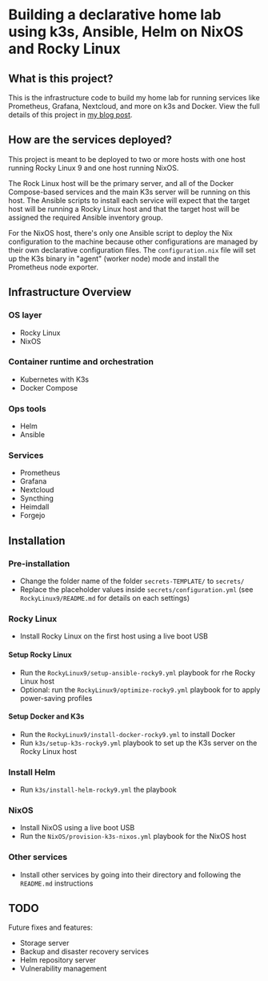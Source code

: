 # Building a declarative home lab using k3s, Ansible, Helm on NixOS and Rocky Linux
## What is this project?
This is the infrastructure code to build my home lab for running services like Prometheus, Grafana, Nextcloud, and more on k3s and Docker. View the full details of this project in [my blog post](https://dev.to/patimapoochai/building-a-declarative-home-lab-using-k3s-ansible-helm-on-nixos-and-rocky-linux-21l5).

## How are the services deployed?
This project is meant to be deployed to two or more hosts with one host running Rocky Linux 9 and one host running NixOS.

The Rock Linux host will be the primary server, and all of the Docker Compose-based services and the main K3s server will be running on this host. The Ansible scripts to install each service will expect that the target host will be running a Rocky Linux host and that the target host will be assigned the required Ansible inventory group.

For the NixOS host, there's only one Ansible script to deploy the Nix configuration to the machine because other configurations are managed by their own declarative configuration files. The `configuration.nix` file will set up the K3s binary in "agent" (worker node) mode and install the Prometheus node exporter.

## Infrastructure Overview
### OS layer
- Rocky Linux
- NixOS

### Container runtime and orchestration
- Kubernetes with K3s
- Docker Compose

### Ops tools
- Helm
- Ansible

### Services
- Prometheus
- Grafana
- Nextcloud
- Syncthing
- Heimdall
- Forgejo

## Installation
### Pre-installation
- Change the folder name of the folder `secrets-TEMPLATE/` to `secrets/`
- Replace the placeholder values inside `secrets/configuration.yml` (see `RockyLinux9/README.md` for details on each settings)

### Rocky Linux
- Install Rocky Linux on the first host using a live boot USB

#### Setup Rocky Linux
- Run the `RockyLinux9/setup-ansible-rocky9.yml` playbook for rhe Rocky Linux host
- Optional:  run the `RockyLinux9/optimize-rocky9.yml` playbook for to apply power-saving profiles

#### Setup Docker and K3s
- Run the `RockyLinux9/install-docker-rocky9.yml` to install Docker
- Run `k3s/setup-k3s-rocky9.yml` playbook to set up the K3s server on the Rocky Linux host
### Install Helm
- Run `k3s/install-helm-rocky9.yml` the playbook

### NixOS
- Install NixOS using a live boot USB
- Run the `NixOS/provision-k3s-nixos.yml` playbook for the NixOS host
 
### Other services
- Install other services by going into their directory and following the `README.md` instructions

## TODO
Future fixes and features:
- Storage server
- Backup and disaster recovery services
- Helm repository server
- Vulnerability management
